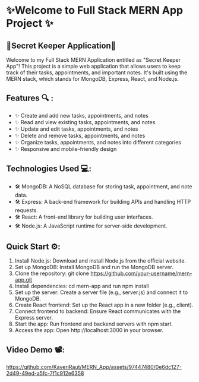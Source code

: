 # ✨Welcome to Full Stack MERN App Project ✨
## 🔑Secret Keeper Application🔑

Welcome to my Full Stack MERN Application entitled as "Secret Keeper App"! 
This project is a simple web application that allows users to keep track of their tasks, appointments, and important notes. It's built using the MERN stack, which stands for MongoDB, Express, React, and Node.js.

## Features 🔍 :
- ✨ Create and add new tasks, appointments, and notes
- ✨ Read and view existing tasks, appointments, and notes
- ✨ Update and edit tasks, appointments, and notes
- ✨ Delete and remove tasks, appointments, and notes
- ✨ Organize tasks, appointments, and notes into different categories
- ✨ Responsive and mobile-friendly design

## Technologies Used 💻:
- 🛠️ MongoDB: A NoSQL database for storing task, appointment, and note data.
- 🛠️ Express: A back-end framework for building APIs and handling HTTP requests.
- 🛠️ React: A front-end library for building user interfaces.
- 🛠️ Node.js: A JavaScript runtime for server-side development.

## Quick Start ⚙️:
1. Install Node.js: Download and install Node.js from the official website.
2. Set up MongoDB: Install MongoDB and run the MongoDB server.
3. Clone the repository: git clone https://github.com/your-username/mern-app.git
4. Install dependencies: cd mern-app and run npm install
5. Set up the server: Create a server file (e.g., server.js) and connect it to MongoDB.
6. Create React frontend: Set up the React app in a new folder (e.g., client).
7. Connect frontend to backend: Ensure React communicates with the Express server.
8. Start the app: Run frontend and backend servers with npm start.
9. Access the app: Open http://localhost:3000 in your browser.

## Video Demo 📽️:

https://github.com/KaveriRaut/MERN_App/assets/97447480/0e6dc127-2d49-49ed-a5fc-7f1c912e6358



